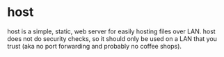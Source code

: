 # host
host is a simple, static, web server for easily hosting files over LAN.
host does not do security checks, so it should only be used on a LAN that you trust (aka no port forwarding and probably no coffee shops).

